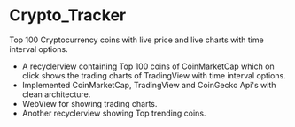 # Crypto_Tracker
Top 100 Cryptocurrency coins with live price and live charts with time interval options.
- A recyclerview containing Top 100 coins of CoinMarketCap which on click shows the trading charts of TradingView with time interval options.
- Implemented CoinMarketCap, TradingView and CoinGecko Api's with clean architecture.
- WebView for showing trading charts.
- Another recyclerview showing Top trending coins.
